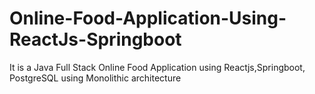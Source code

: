 # Online-Food-Application-Using-ReactJs-Springboot
It is a  Java Full Stack Online Food Application using Reactjs,Springboot, PostgreSQL using Monolithic architecture
